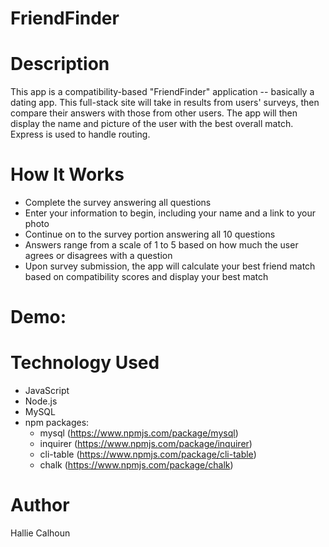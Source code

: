 # FriendFinder

# Description
This app is a compatibility-based "FriendFinder" application -- basically a dating app. This full-stack site will take in results from users' surveys, then compare their answers with those from other users. The app will then display the name and picture of the user with the best overall match. Express is used to handle routing. 

# How It Works
* Complete the survey answering all questions
* Enter your information to begin, including your name and a link to your photo
* Continue on to the survey portion answering all 10 questions
* Answers range from a scale of 1 to 5 based on how much the user agrees or disagrees with a question
* Upon survey submission, the app will calculate your best friend match based on compatibility scores and display your best match

# Demo:


# Technology Used
* JavaScript
* Node.js
* MySQL
* npm packages: 
    * mysql (https://www.npmjs.com/package/mysql)
    * inquirer (https://www.npmjs.com/package/inquirer)
    * cli-table (https://www.npmjs.com/package/cli-table)
    * chalk (https://www.npmjs.com/package/chalk)

# Author
Hallie Calhoun


